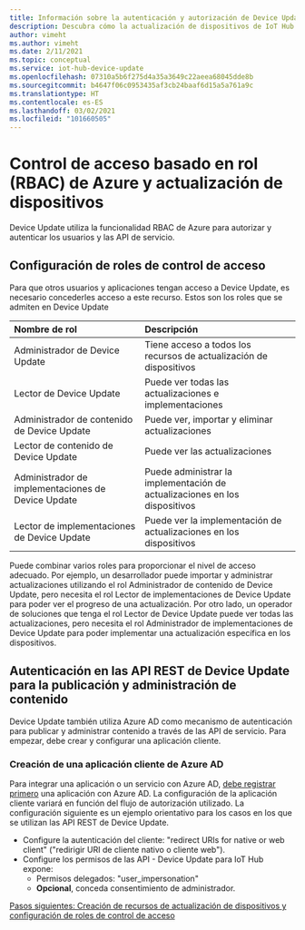 ```yaml
---
title: Información sobre la autenticación y autorización de Device Update para IoT Hub | Microsoft Docs
description: Descubra cómo la actualización de dispositivos de IoT Hub usa la funcionalidad RBAC de Azure para autenticar y autorizar usuarios y API de servicio.
author: vimeht
ms.author: vimeht
ms.date: 2/11/2021
ms.topic: conceptual
ms.service: iot-hub-device-update
ms.openlocfilehash: 07310a5b6f275d4a35a3649c22aeea68045dde8b
ms.sourcegitcommit: b4647f06c0953435af3cb24baaf6d15a5a761a9c
ms.translationtype: HT
ms.contentlocale: es-ES
ms.lasthandoff: 03/02/2021
ms.locfileid: "101660505"
---
```

# <a name="azure-role-based-access-control-rbac-and-device-update"></a>Control de acceso basado en rol (RBAC) de Azure y actualización de dispositivos

Device Update utiliza la funcionalidad RBAC de Azure para autorizar y autenticar los usuarios y las API de servicio.

## <a name="configure-access-control-roles"></a>Configuración de roles de control de acceso

Para que otros usuarios y aplicaciones tengan acceso a Device Update, es necesario concederles acceso a este recurso. Estos son los roles que se admiten en Device Update

|   Nombre de rol   | Descripción  |
| :--------- | :---- |
|  Administrador de Device Update | Tiene acceso a todos los recursos de actualización de dispositivos  |
|  Lector de Device Update| Puede ver todas las actualizaciones e implementaciones |
|  Administrador de contenido de Device Update | Puede ver, importar y eliminar actualizaciones  |
|  Lector de contenido de Device Update | Puede ver las actualizaciones  |
|  Administrador de implementaciones de Device Update | Puede administrar la implementación de actualizaciones en los dispositivos|
|  Lector de implementaciones de Device Update| Puede ver la implementación de actualizaciones en los dispositivos |

Puede combinar varios roles para proporcionar el nivel de acceso adecuado. Por ejemplo, un desarrollador puede importar y administrar actualizaciones utilizando el rol Administrador de contenido de Device Update, pero necesita el rol Lector de implementaciones de Device Update para poder ver el progreso de una actualización. Por otro lado, un operador de soluciones que tenga el rol Lector de Device Update puede ver todas las actualizaciones, pero necesita el rol Administrador de implementaciones de Device Update para poder implementar una actualización específica en los dispositivos.


## <a name="authenticate-to-device-update-rest-apis-for-publishing-and-management"></a>Autenticación en las API REST de Device Update para la publicación y administración de contenido

Device Update también utiliza Azure AD como mecanismo de autenticación para publicar y administrar contenido a través de las API de servicio. Para empezar, debe crear y configurar una aplicación cliente.

### <a name="create-client-azure-ad-app"></a>Creación de una aplicación cliente de Azure AD

Para integrar una aplicación o un servicio con Azure AD, [debe registrar primero](https://docs.microsoft.com/azure/active-directory/develop/quickstart-register-app) una aplicación con Azure AD. La configuración de la aplicación cliente variará en función del flujo de autorización utilizado.  La configuración siguiente es un ejemplo orientativo para los casos en los que se utilizan las API REST de Device Update.

* Configure la autenticación del cliente: "redirect URIs for native or web client" ("redirigir URI de cliente nativo o cliente web").
* Configure los permisos de las API - Device Update para IoT Hub expone:
  * Permisos delegados: "user_impersonation"
  * **Opcional**, conceda consentimiento de administrador.

[Pasos siguientes: Creación de recursos de actualización de dispositivos y configuración de roles de control de acceso](./create-device-update-account.md)
